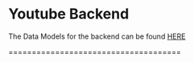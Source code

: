 # Youtube Backend

The Data Models for the backend can be found [HERE](https://app.eraser.io/workspace/cv21A9Fxc6WCrWHBhako?origin=share)

=====================================
